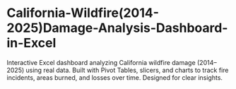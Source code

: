 # California-Wildfire(2014-2025)Damage-Analysis-Dashboard-in-Excel
 Interactive Excel dashboard analyzing California wildfire damage (2014–2025) using real data. Built with Pivot Tables, slicers, and charts to track fire incidents, areas burned, and losses over time. Designed for clear insights.
